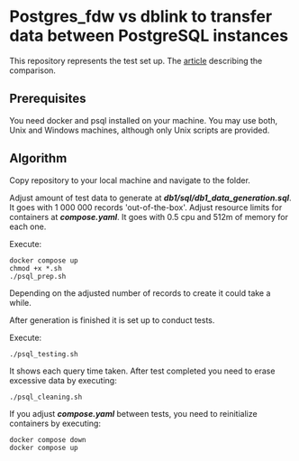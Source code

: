 # Postgres_fdw vs dblink to transfer data between PostgreSQL instances
This repository represents the test set up.
The [article](https://medium.com/@dikirilovskiy/need-to-transfer-data-between-postgresql-dont-be-in-a-rush-to-use-dblink-df44f676b184) describing the comparison.

## Prerequisites
You need docker and psql installed on your machine. 
You may use both, Unix and Windows machines, although only Unix scripts are provided.

## Algorithm
Copy repository to your local machine and navigate to the folder.

Adjust amount of test data to generate at ***db1/sql/db1_data_generation.sql***. It goes with 1 000 000 records 'out-of-the-box'.
Adjust resource limits for containers at ***compose.yaml***. It goes with 0.5 cpu and 512m of memory for each one.


Execute:
```
docker compose up
chmod +x *.sh
./psql_prep.sh
```

Depending on the adjusted number of records to create it could take a while.

After generation is finished it is set up to conduct tests. 


Execute:
```
./psql_testing.sh
```

It shows each query time taken. 
After test completed you need to erase excessive data by executing:
```
./psql_cleaning.sh
```


If you adjust ***compose.yaml*** between tests, you need to reinitialize containers by executing:
```
docker compose down
docker compose up
```

